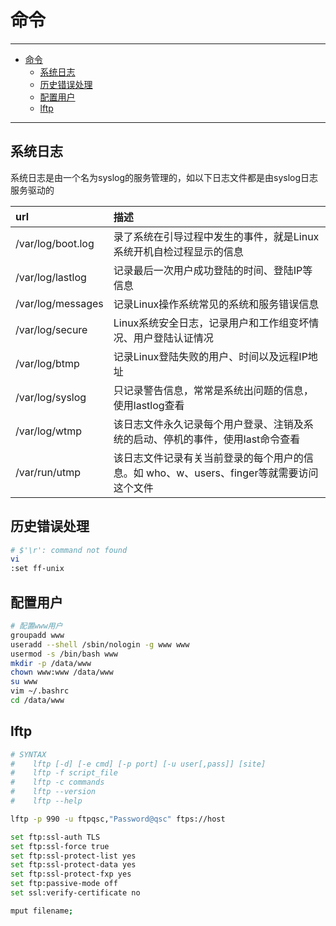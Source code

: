 # 命令

------

- [命令](#命令)
  - [系统日志](#系统日志)
  - [历史错误处理](#历史错误处理)
  - [配置用户](#配置用户)
  - [lftp](#lftp)

------

## 系统日志

系统日志是由一个名为syslog的服务管理的，如以下日志文件都是由syslog日志服务驱动的

|url|描述|
|:--|:--|
|/var/log/boot.log|录了系统在引导过程中发生的事件，就是Linux系统开机自检过程显示的信息|
|/var/log/lastlog |记录最后一次用户成功登陆的时间、登陆IP等信息|
|/var/log/messages |记录Linux操作系统常见的系统和服务错误信息|
|/var/log/secure |Linux系统安全日志，记录用户和工作组变坏情况、用户登陆认证情况|
|/var/log/btmp |记录Linux登陆失败的用户、时间以及远程IP地址|
|/var/log/syslog|只记录警告信息，常常是系统出问题的信息，使用lastlog查看|
|/var/log/wtmp|该日志文件永久记录每个用户登录、注销及系统的启动、停机的事件，使用last命令查看|
|/var/run/utmp|该日志文件记录有关当前登录的每个用户的信息。如 who、w、users、finger等就需要访问这个文件|

## 历史错误处理

``` sh
# $'\r': command not found
vi
:set ff-unix
```

## 配置用户

``` sh
# 配置www用户
groupadd www
useradd --shell /sbin/nologin -g www www
usermod -s /bin/bash www
mkdir -p /data/www
chown www:www /data/www
su www
vim ~/.bashrc
cd /data/www
```

## lftp

``` sh
# SYNTAX
#    lftp [-d] [-e cmd] [-p port] [-u user[,pass]] [site]
#    lftp -f script_file
#    lftp -c commands
#    lftp --version
#    lftp --help

lftp -p 990 -u ftpqsc,"Password@qsc" ftps://host

set ftp:ssl-auth TLS 
set ftp:ssl-force true 
set ftp:ssl-protect-list yes 
set ftp:ssl-protect-data yes 
set ftp:ssl-protect-fxp yes 
set ftp:passive-mode off
set ssl:verify-certificate no  

mput filename;
```
